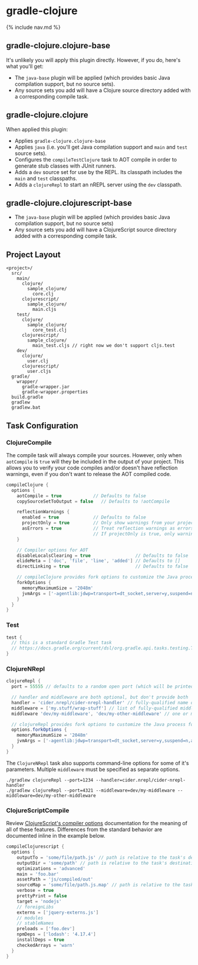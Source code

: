 # gradle-clojure

{% include nav.md %}

## gradle-clojure.clojure-base

It's unlikely you will apply this plugin directly. However, if you do, here's what you'll get:

- The `java-base` plugin will be applied (which provides basic Java compilation support, but no source sets).
- Any source sets you add will have a Clojure source directory added with a corresponding compile task.

## gradle-clojure.clojure

When applied this plugin:

- Applies `gradle-clojure.clojure-base`
- Applies `java` (i.e. you'll get Java compilation support and `main` and `test` source sets).
- Configures the `compileTestClojure` task to AOT compile in order to generate stub classes with JUnit runners.
- Adds a `dev` source set for use by the REPL. Its classpath includes the `main` and `test` classpaths.
- Adds a `clojureRepl` to start an nREPL server using the `dev` classpath.

## gradle-clojure.clojurescript-base

- The `java-base` plugin will be applied (which provides basic Java compilation support, but no source sets)
- Any source sets you add will have a ClojureScript source directory added with a corresponding compile task.

## Project Layout

```
<project>/
  src/
    main/
      clojure/
        sample_clojure/
          core.clj
      clojurescript/
        sample_clojure/
          main.cljs
    test/
      clojure/
        sample_clojure/
          core_test.clj
      clojurescript/
        sample_clojure/
          main_test.cljs // right now we don't support cljs.test
    dev/
      clojure/
        user.clj
      clojurescript/
        user.cljs
  gradle/
    wrapper/
      gradle-wrapper.jar
      gradle-wrapper.properties
  build.gradle
  gradlew
  gradlew.bat
```

## Task Configuration

### ClojureCompile

The compile task will always compile your sources. However, only when `aotCompile` is `true` will they be included in the output of your project. This allows you to verify your code compiles and/or doesn't have reflection warnings, even if you don't want to release the AOT compiled code.

```groovy
compileClojure {
  options {
    aotCompile = true            // Defaults to false
    copySourceSetToOutput = false   // Defaults to !aotCompile

    reflectionWarnings {
      enabled = true             // Defaults to false
      projectOnly = true         // Only show warnings from your project, not dependencies - default false
      asErrors = true            // Treat reflection warnings as errors and fail the build
                                 // If projectOnly is true, only warnings from your project are errors.
    }

    // Compiler options for AOT
    disableLocalsClearing = true                 // Defaults to false
    elideMeta = ['doc', 'file', 'line', 'added'] // Defaults to []
    directLinking = true                         // Defaults to false

    // compileClojure provides fork options to customize the Java process for compilation
    forkOptions {
      memoryMaximumSize = '2048m'
      jvmArgs = ['-agentlib:jdwp=transport=dt_socket,server=y,suspend=n,address=5005', '-Djava.awt.headless=true']
    }
  }
}
```

### Test

```groovy
test {
  // this is a standard Gradle Test task
  // https://docs.gradle.org/current/dsl/org.gradle.api.tasks.testing.Test.html
}
```

### ClojureNRepl

```groovy
clojureRepl {
  port = 55555 // defaults to a random open port (which will be printed in the build output)

  // handler and middleware are both optional, but don't provide both
  handler = 'cider.nrepl/cider-nrepl-handler' // fully-qualified name of function
  middleware = ['my.stuff/wrap-stuff'] // list of fully-qualified middleware function names (override any existing)
  middleware 'dev/my-middleware', 'dev/my-other-middleware' // one or more full-qualified middleware function names (append to any existing)

  // clojureRepl provides fork options to customize the Java process for compilation
  options.forkOptions {
    memoryMaximumSize = '2048m'
    jvmArgs = ['-agentlib:jdwp=transport=dt_socket,server=y,suspend=n,address=5005', '-Djava.awt.headless=true']
  }
}
```

The `ClojureNRepl` task also supports command-line options for some of it's parameters. Multiple `middleware` must be specified as separate options.

```
./gradlew clojureRepl --port=1234 --handler=cider.nrepl/cider-nrepl-handler
./gradlew clojureRepl --port=4321 --middleware=dev/my-middleware --middleware=dev/my-other-middleware
```

### ClojureScriptCompile

Review [ClojureScript's compiler options](https://clojurescript.org/reference/compiler-options) documentation for the meaning of all of these features. Differences from the standard behavior are documented inline in the example below.

```groovy
compileClojurescript {
  options {
    outputTo = 'some/file/path.js' // path is relative to the task's destinationDir
    outputDir = 'some/path' // path is relative to the task's destinationDir
    optimizations = 'advanced'
    main = 'foo.bar'
    assetPath = 'js/compiled/out'
    sourceMap = 'some/file/path.js.map' // path is relative to the task's destinationDir
    verbose = true
    prettyPrint = false
    target = 'nodejs'
    // foreignLibs
    externs = ['jquery-externs.js']
    // modules
    // stableNames
    preloads = ['foo.dev']
    npmDeps = ['lodash': '4.17.4']
    installDeps = true
    checkedArrays = 'warn'
  }
}
```
